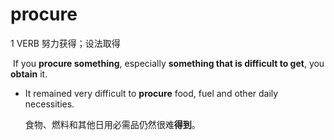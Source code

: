# procure

1 VERB 努力获得；设法取得

​	If you **procure something**, especially **something that is difficult to get**, you **obtain** it.

* It remained very difficult to **procure** food, fuel and other daily necessities.

  食物、燃料和其他日用必需品仍然很难**得到**。